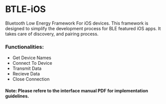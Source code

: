 # BTLE-iOS
Bluetooth Low Energy Framework For iOS devices. This framework is designed to simplify the development process for BLE featured iOS apps. It takes care of discovery, and pairing process. 

### Functionalities:

* Get Device Names
* Connect To Device
* Transmit Data
* Recieve Data
* Close Connection

#### Note: Please refere to the interface manual PDF for implementation guidelines. 


